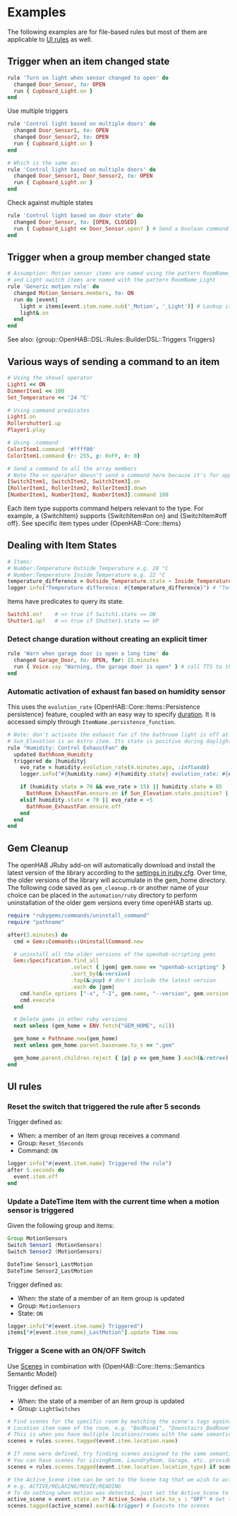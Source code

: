 <!--
# @title Examples
# @description Some example openHAB automation rules written in JRuby scripting
 -->

# Examples

The following examples are for file-based rules but most of them are applicable to [UI rules](../USAGE.md#ui-based-scripts) as well.

## Trigger when an item changed state

```ruby
rule 'Turn on light when sensor changed to open' do
  changed Door_Sensor, to: OPEN
  run { Cupboard_Light.on }
end
```

Use multiple triggers

```ruby
rule 'Control light based on multiple doors' do
  changed Door_Sensor1, to: OPEN
  changed Door_Sensor2, to: OPEN
  run { Cupboard_Light.on }
end

# Which is the same as:
rule 'Control light based on multiple doors' do
  changed Door_Sensor1, Door_Sensor2, to: OPEN
  run { Cupboard_Light.on }
end
```

Check against multiple states

```ruby
rule 'Control light based on door state' do
  changed Door_Sensor, to: [OPEN, CLOSED]
  run { Cupboard_Light << Door_Sensor.open? } # Send a boolean command to a Switch Item
end
```

## Trigger when a group member changed state

```ruby
# Assumption: Motion sensor items are named using the pattern RoomName_Motion
# and Light switch items are named with the pattern RoomName_Light
rule 'Generic motion rule' do
  changed Motion_Sensors.members, to: ON
  run do |event|
    light = items[event.item.name.sub('_Motion', '_Light')] # Lookup item name from a string
    light&.on
  end
end
```

See also: {group::OpenHAB::DSL::Rules::BuilderDSL::Triggers Triggers}

## Various ways of sending a command to an item

```ruby
# Using the shovel operator
Light1 << ON
DimmerItem1 << 100
Set_Temperature << '24 °C'

# Using command predicates
Light1.on
Rollershutter1.up
Player1.play

# Using .command
ColorItem1.command '#ffff00'
ColorItem1.command {r: 255, g: 0xFF, b: 0}

# Send a command to all the array members
# Note The << operator doesn't send a command here because it's for appending to the array
[SwitchItem1, SwitchItem2, SwitchItem3].on
[RollerItem1, RollerItem2, RollerItem3].down
[NumberItem1, NumberItem2, NumberItem3].command 100
```

Each item type supports command helpers relevant to the type.
For example, a {SwitchItem} supports {SwitchItem#on on} and {SwitchItem#off off}.
See specific item types under {OpenHAB::Core::Items}

## Dealing with Item States

```ruby
# Items:
# Number:Temperature Outside_Temperature e.g. 28 °C
# Number:Temperature Inside_Temperature e.g. 22 °C
temperature_difference = Outside_Temperature.state - Inside_Temperature.state
logger.info("Temperature difference: #{temperature_difference}") # "Temperature difference: 6 °C"
```

Items have predicates to query its state.

```ruby
Switch1.on?    # => true if Switch1.state == ON
Shutter1.up?   # => true if Shutter1.state == UP
```

### Detect change duration without creating an explicit timer

```ruby
rule 'Warn when garage door is open a long time' do
  changed Garage_Door, to: OPEN, for: 15.minutes
  run { Voice.say "Warning, the garage door is open" } # call TTS to the default audio sink
end
```

### Automatic activation of exhaust fan based on humidity sensor

This uses the `evolution_rate` {OpenHAB::Core::Items::Persistence persistence} feature,  coupled with an easy way to specify [duration](../USAGE.md#durations).
It is accessed simply through `ItemName.persistence_function`.

```ruby
# Note: don't activate the exhaust fan if the bathroom light is off at night
# Sun_Elevation is an Astro item. Its state is positive during daylight
rule "Humidity: Control ExhaustFan" do
  updated BathRoom_Humidity
  triggered do |humidity|
    evo_rate = humidity.evolution_rate(4.minutes.ago, :influxdb)
    logger.info("#{humidity.name} #{humidity.state} evolution_rate: #{evo_rate}")

    if (humidity.state > 70 && evo_rate > 15) || humidity.state > 85
      BathRoom_ExhaustFan.ensure.on if Sun_Elevation.state.positive? || BathRoom_Light.state.nil? || BathRoom_Light.on?
    elsif humidity.state < 70 || evo_rate < -5
      BathRoom_ExhaustFan.ensure.off
    end
  end
end
```

## Gem Cleanup

The openHAB JRuby add-on will automatically download and install the latest version of the library according to the [settings in jruby.cfg](../USAGE.md#configuration).
Over time, the older versions of the library will accumulate in the gem_home directory.
The following code saved as `gem_cleanup.rb` or another name of your choice can be placed in the `automation/ruby` directory to perform uninstallation of the older gem versions every time openHAB starts up.

```ruby
require "rubygems/commands/uninstall_command"
require "pathname"

after(3.minutes) do
  cmd = Gem::Commands::UninstallCommand.new

  # uninstall all the older versions of the openhab-scripting gems
  Gem::Specification.find_all
                    .select { |gem| gem.name == "openhab-scripting" }
                    .sort_by(&:version)
                    .tap(&:pop) # don't include the latest version
                    .each do |gem|
    cmd.handle_options ["-x", "-I", gem.name, "--version", gem.version.to_s]
    cmd.execute
  end

  # Delete gems in other ruby versions
  next unless (gem_home = ENV.fetch("GEM_HOME", nil))

  gem_home = Pathname.new(gem_home)
  next unless gem_home.parent.basename.to_s == ".gem"

  gem_home.parent.children.reject { |p| p == gem_home }.each(&:rmtree)
end
```

## UI rules

### Reset the switch that triggered the rule after 5 seconds

Trigger defined as:

- When: a member of an item group receives a command
- Group: `Reset_5Seconds`
- Command: `ON`

```ruby
logger.info("#{event.item.name} Triggered the rule")
after 5.seconds do
  event.item.off
end
```

### Update a DateTime Item with the current time when a motion sensor is triggered

Given the following group and items:

```java
Group MotionSensors
Switch Sensor1 (MotionSensors)
Switch Sensor2 (MotionSensors)

DateTime Sensor1_LastMotion
DateTime Sensor2_LastMotion
```

Trigger defined as:

- When: the state of a member of an item group is updated
- Group: `MotionSensors`
- State: `ON`

```ruby
logger.info("#{event.item.name} Triggered")
items["#{event.item_name}_LastMotion"].update Time.now
```

### Trigger a Scene with an ON/OFF Switch

Use [Scenes](https://next.openhab.org/docs/tutorial/rules_scenes.html) in combination with
{OpenHAB::Core::Items::Semantics Semantic Model}

Trigger defined as:

- When: the state of a member of an item group is updated
- Group: `LightSwitches`

```ruby
# Find scenes for the specific room by matching the scene's tags against the
# Location item name of the room, e.g. "BedRoom1", "Downstairs_BedRoom", etc.
# This is when you have multiple locations/rooms with the same semantic location e.g. (Bedroom)
scenes = rules.scenes.tagged(event.item.location.name)

# If none were defined, try finding scenes assigned to the same semantic location as the motion sensor
# You can have scenes for LivingRoom, LaundryRoom, Garage, etc. provided that they are unique
scenes = rules.scenes.tagged(event.item.location.location_type) if scenes.empty?

# the Active_Scene item can be set to the Scene tag that we wish to activate when motion is detected
# e.g. ACTIVE/RELAXING/MOVIE/READING
# To do nothing when motion was detected, just set the Active_Scene to blank so no scenes would match
active_scene = event.state.on ? Active_Scene.state.to_s : "OFF" # Get the active scene name
scenes.tagged(active_scene).each(&:trigger) # Execute the scenes
```
